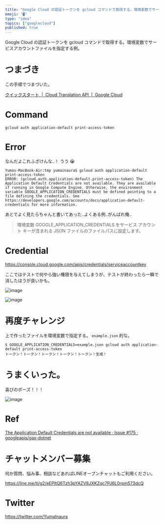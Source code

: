 ```yaml
---
title: "Google Cloud の認証トークンを gcloud コマンドで取得する。環境変数でサービスアカウントファイルを指定する例。"
emoji: "🖥"
type: "idea"
topics: ["googlecloud"]
published: true
---
```


Google Cloud の認証トークンを gcloud コマンドで取得する。環境変数でサービスアカウントファイルを指定する例。

# つまづき

この手順でつまづいた。


[クイックスタート  |  Cloud Translation API  |  Google Cloud](https://cloud.google.com/translate/docs/quickstart)


# Command

```
gcloud auth application-default print-access-token
```

# Error

なんだよこれふざけんな‥！ うう 😭

```
Yumas-MacBook-Air:tmp yumainaura$ gcloud auth application-default print-access-token
ERROR: (gcloud.auth.application-default.print-access-token) The Application Default Credentials are not available. They are available if running in Google Compute Engine. Otherwise, the environment variable GOOGLE_APPLICATION_CREDENTIALS must be defined pointing to a file defining the credentials. See https://developers.google.com/accounts/docs/application-default-credentials for more information.
```

あとでよく見たらちゃんと書いてあった‥よくある例‥がんばれ俺‥

>環境変数 GOOGLE_APPLICATION_CREDENTIALS をサービス アカウント キーが含まれる JSON ファイルのファイルパスに設定します。


# Credential


https://console.cloud.google.com/apis/credentials/serviceaccountkey

ここではテストで何やら強い権限を与えてしまうが、テストが終わったら一瞬で消したほうが良いかも。

![image](https://user-images.githubusercontent.com/13635059/52160100-c8d6b980-26f1-11e9-8d7f-8377c7d1491d.png)


![image](https://user-images.githubusercontent.com/13635059/52160107-f15eb380-26f1-11e9-92d5-df43015dacea.png)


# 再度チャレンジ

上で作ったファイルを環境変数で指定する。 `example.json` 的な。

```
$ GOOGLE_APPLICATION_CREDENTIALS=example.json gcloud auth application-default print-access-token
トークン！トークン！トークン！トークン！トークン！生成！
```

# うまくいった。

喜びのポーズ！！！

![image](https://user-images.githubusercontent.com/13635059/52160139-a42f1180-26f2-11e9-9c14-a9d32b181e53.png)

# Ref

[The Application Default Credentials are not available · Issue #175 · googleapis/gax-dotnet](https://github.com/googleapis/gax-dotnet/issues/175)








<!-- Update From Qiita API -->

# チャットメンバー募集


何か質問、悩み事、相談などあればLINEオープンチャットもご利用ください。

https://line.me/ti/g2/eEPltQ6Tzh3pYAZV8JXKZqc7PJ6L0rpm573dcQ





# Twitter


https://twitter.com/YumaInaura


<!-- Update From Qiita API -->


